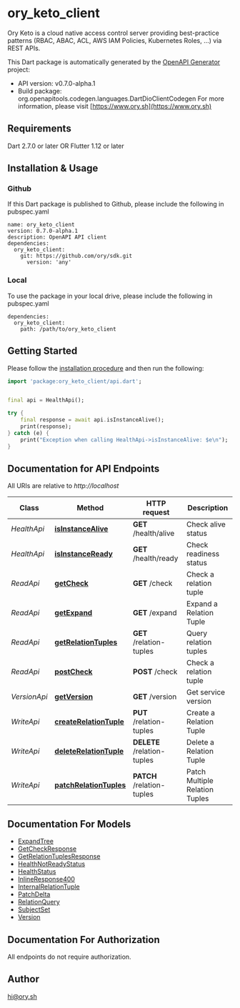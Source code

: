 # ory_keto_client
Ory Keto is a cloud native access control server providing best-practice patterns (RBAC, ABAC, ACL, AWS IAM Policies, Kubernetes Roles, ...) via REST APIs.

This Dart package is automatically generated by the [OpenAPI Generator](https://openapi-generator.tech) project:

- API version: v0.7.0-alpha.1
- Build package: org.openapitools.codegen.languages.DartDioClientCodegen
For more information, please visit [https://www.ory.sh](https://www.ory.sh)

## Requirements

Dart 2.7.0 or later OR Flutter 1.12 or later

## Installation & Usage

### Github
If this Dart package is published to Github, please include the following in pubspec.yaml
```
name: ory_keto_client
version: 0.7.0-alpha.1
description: OpenAPI API client
dependencies:
  ory_keto_client:
    git: https://github.com/ory/sdk.git
      version: 'any'
```

### Local
To use the package in your local drive, please include the following in pubspec.yaml
```
dependencies:
  ory_keto_client:
    path: /path/to/ory_keto_client
```

## Getting Started

Please follow the [installation procedure](#installation--usage) and then run the following:

```dart
import 'package:ory_keto_client/api.dart';


final api = HealthApi();

try {
    final response = await api.isInstanceAlive();
    print(response);
} catch (e) {
    print("Exception when calling HealthApi->isInstanceAlive: $e\n");
}

```

## Documentation for API Endpoints

All URIs are relative to *http://localhost*

Class | Method | HTTP request | Description
------------ | ------------- | ------------- | -------------
*HealthApi* | [**isInstanceAlive**](doc/HealthApi.md#isinstancealive) | **GET** /health/alive | Check alive status
*HealthApi* | [**isInstanceReady**](doc/HealthApi.md#isinstanceready) | **GET** /health/ready | Check readiness status
*ReadApi* | [**getCheck**](doc/ReadApi.md#getcheck) | **GET** /check | Check a relation tuple
*ReadApi* | [**getExpand**](doc/ReadApi.md#getexpand) | **GET** /expand | Expand a Relation Tuple
*ReadApi* | [**getRelationTuples**](doc/ReadApi.md#getrelationtuples) | **GET** /relation-tuples | Query relation tuples
*ReadApi* | [**postCheck**](doc/ReadApi.md#postcheck) | **POST** /check | Check a relation tuple
*VersionApi* | [**getVersion**](doc/VersionApi.md#getversion) | **GET** /version | Get service version
*WriteApi* | [**createRelationTuple**](doc/WriteApi.md#createrelationtuple) | **PUT** /relation-tuples | Create a Relation Tuple
*WriteApi* | [**deleteRelationTuple**](doc/WriteApi.md#deleterelationtuple) | **DELETE** /relation-tuples | Delete a Relation Tuple
*WriteApi* | [**patchRelationTuples**](doc/WriteApi.md#patchrelationtuples) | **PATCH** /relation-tuples | Patch Multiple Relation Tuples


## Documentation For Models

 - [ExpandTree](doc/ExpandTree.md)
 - [GetCheckResponse](doc/GetCheckResponse.md)
 - [GetRelationTuplesResponse](doc/GetRelationTuplesResponse.md)
 - [HealthNotReadyStatus](doc/HealthNotReadyStatus.md)
 - [HealthStatus](doc/HealthStatus.md)
 - [InlineResponse400](doc/InlineResponse400.md)
 - [InternalRelationTuple](doc/InternalRelationTuple.md)
 - [PatchDelta](doc/PatchDelta.md)
 - [RelationQuery](doc/RelationQuery.md)
 - [SubjectSet](doc/SubjectSet.md)
 - [Version](doc/Version.md)


## Documentation For Authorization

 All endpoints do not require authorization.


## Author

hi@ory.sh


